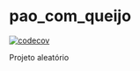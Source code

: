 # pao_com_queijo

[![codecov](https://codecov.io/gh/DiegoDenzer/pao_com_queijo/branch/main/graph/badge.svg?token=873BMI9MPZ)](https://codecov.io/gh/DiegoDenzer/pao_com_queijo)

Projeto aleatório  

